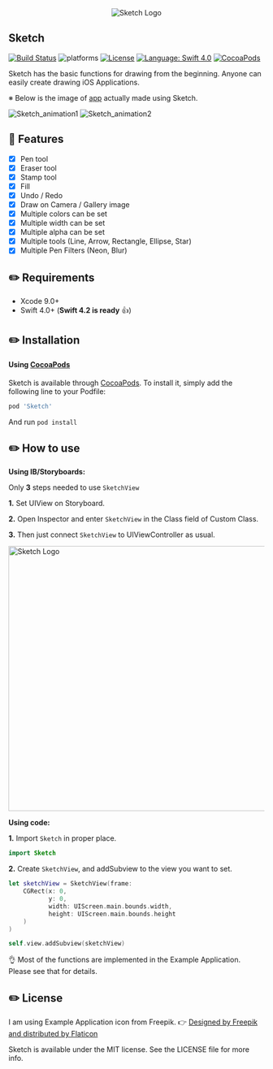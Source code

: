 <div style="text-align: center; width: 100%">
<img src="Documents/Sketch.png" width: 100% height: 100% alt="Sketch Logo">
</div>

## Sketch
[![Build Status](https://travis-ci.org/daihase/Sketch.svg?branch=master)](https://travis-ci.org/daihase/Sketch)
![platforms](https://img.shields.io/badge/platforms-iOS-333333.svg)
[![License](https://img.shields.io/cocoapods/l/Sketch.svg?style=flat)](http://cocoapods.org/pods/Sketch)
[![Language: Swift 4.0](https://img.shields.io/badge/swift-4.0-4BC51D.svg?style=flat)](https://developer.apple.com/swift)
[![CocoaPods](https://img.shields.io/badge/Cocoa%20Pods-✓-4BC51D.svg?style=flat)](https://cocoapods.org/pods/Sketch)

Sketch has the basic functions for drawing from the beginning. Anyone can easily create drawing iOS Applications.

※ Below is the image of [app](https://itunes.apple.com/us/app/doodle-maker--paint%20and%20draw-/id1185784566?mt=8) actually made using Sketch.

![Sketch_animation1](https://raw.github.com/wiki/daihase/resource_manage/gifs/sketch-animation-1.gif)
![Sketch_animation2](https://raw.github.com/wiki/daihase/resource_manage/gifs/sketch-animation-2.gif)

## :memo: Features
- [x] Pen tool
- [x] Eraser tool
- [x] Stamp tool
- [x] Fill
- [x] Undo / Redo
- [x] Draw on Camera / Gallery image
- [x] Multiple colors can be set
- [x] Multiple width can be set
- [x] Multiple alpha can be set
- [x] Multiple tools (Line, Arrow, Rectangle, Ellipse, Star)
- [x] Multiple Pen Filters (Neon, Blur)

## :pencil2: Requirements
- Xcode 9.0+
- Swift 4.0+ (**Swift 4.2 is ready** :thumbsup:)

## :pencil2: Installation

#### Using [CocoaPods](https://cocoapods.org)

Sketch is available through [CocoaPods](http://cocoapods.org). To install
it, simply add the following line to your Podfile:

```ruby
pod 'Sketch'
```

And run  `pod install`


## :pencil2: How to use

**Using IB/Storyboards:**

Only **3** steps needed to use `SketchView`

  **1.** Set UIView on Storyboard.

  **2.** Open Inspector and enter `SketchView` in the Class field of Custom Class.

  **3.** Then just connect `SketchView` to UIViewController as usual.

<img src="Documents/Storyboard.png" width="797" height="522" alt="Sketch Logo">

**Using code:**

  **1.** Import `Sketch` in proper place.
```swift
import Sketch
```

**2.** Create `SketchView`, and addSubview to the view you want to set.

```Swift
let sketchView = SketchView(frame:
    CGRect(x: 0,
           y: 0,
           width: UIScreen.main.bounds.width,
           height: UIScreen.main.bounds.height
    )
)

self.view.addSubview(sketchView)
```

:ok_hand: Most of the functions are implemented in the Example Application. Please see that for details.

## :pencil2: License

I am using Example Application icon from Freepik.  :point_right: [Designed by Freepik and distributed by Flaticon](https://www.freepik.com/)

Sketch is available under the MIT license. See the LICENSE file for more info.
